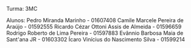 Turma: 3MC

Alunos:
Pedro Miranda Marinho - 01607408
Camile Marcele Pereira de Araújo - 01592555
Ricardo Cézar Ottoni Assis de Almeida - 01596659
Rodrigo Roberto de Lima Pereira - 01597883
Evânnio Barbosa Maia de Sant'ana JR - 01603302
Ícaro Vinícius do Nascimento Silva - 01599214
